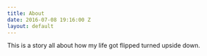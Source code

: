 ```yaml
---
title: About
date: 2016-07-08 19:16:00 Z
layout: default
---
```


This is a story all about how my life got flipped turned upside down.